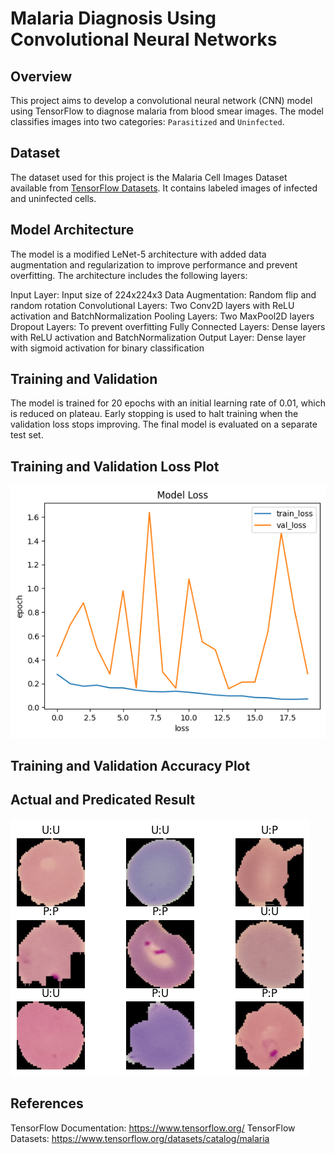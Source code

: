 # Malaria Diagnosis Using Convolutional Neural Networks

## Overview
This project aims to develop a convolutional neural network (CNN) model using TensorFlow to diagnose malaria from blood smear images. The model classifies images into two categories: `Parasitized` and `Uninfected`.

## Dataset
The dataset used for this project is the Malaria Cell Images Dataset available from [TensorFlow Datasets](https://www.tensorflow.org/datasets). It contains labeled images of infected and uninfected cells.

## Model Architecture
The model is a modified LeNet-5 architecture with added data augmentation and regularization to improve performance and prevent overfitting. The architecture includes the following layers:

Input Layer: Input size of 224x224x3
Data Augmentation: Random flip and random rotation
Convolutional Layers: Two Conv2D layers with ReLU activation and BatchNormalization
Pooling Layers: Two MaxPool2D layers
Dropout Layers: To prevent overfitting
Fully Connected Layers: Dense layers with ReLU activation and BatchNormalization
Output Layer: Dense layer with sigmoid activation for binary classification

## Training and Validation
The model is trained for 20 epochs with an initial learning rate of 0.01, which is reduced on plateau. Early stopping is used to halt training when the validation loss stops improving. The final model is evaluated on a separate test set.

## Training and Validation Loss Plot
![Alt text](output.png)
## Training and Validation Accuracy Plot

## Actual and Predicated Result
![Alt text](output9.png)
## References
TensorFlow Documentation: https://www.tensorflow.org/
TensorFlow Datasets: https://www.tensorflow.org/datasets/catalog/malaria

